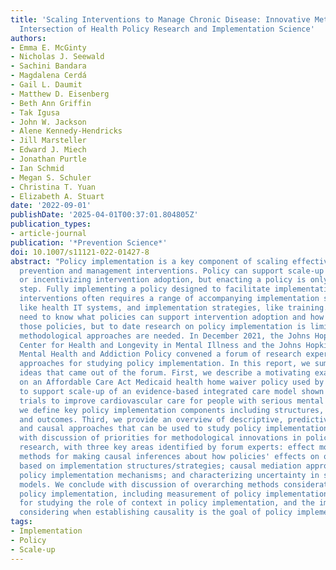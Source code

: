 ```yaml
---
title: 'Scaling Interventions to Manage Chronic Disease: Innovative Methods at the
  Intersection of Health Policy Research and Implementation Science'
authors:
- Emma E. McGinty
- Nicholas J. Seewald
- Sachini Bandara
- Magdalena Cerdá
- Gail L. Daumit
- Matthew D. Eisenberg
- Beth Ann Griffin
- Tak Igusa
- John W. Jackson
- Alene Kennedy-Hendricks
- Jill Marsteller
- Edward J. Miech
- Jonathan Purtle
- Ian Schmid
- Megan S. Schuler
- Christina T. Yuan
- Elizabeth A. Stuart
date: '2022-09-01'
publishDate: '2025-04-01T00:37:01.804805Z'
publication_types:
- article-journal
publication: '*Prevention Science*'
doi: 10.1007/s11121-022-01427-8
abstract: "Policy implementation is a key component of scaling effective chronic disease
  prevention and management interventions. Policy can support scale-up by mandating
  or incentivizing intervention adoption, but enacting a policy is only the first
  step. Fully implementing a policy designed to facilitate implementation of health
  interventions often requires a range of accompanying implementation structures,
  like health IT systems, and implementation strategies, like training. Decision makers
  need to know what policies can support intervention adoption and how to implement
  those policies, but to date research on policy implementation is limited and innovative
  methodological approaches are needed. In December 2021, the Johns Hopkins ALACRITY
  Center for Health and Longevity in Mental Illness and the Johns Hopkins Center for
  Mental Health and Addiction Policy convened a forum of research experts to discuss
  approaches for studying policy implementation. In this report, we summarize the
  ideas that came out of the forum. First, we describe a motivating example focused
  on an Affordable Care Act Medicaid health home waiver policy used by some US states
  to support scale-up of an evidence-based integrated care model shown in clinical
  trials to improve cardiovascular care for people with serious mental illness. Second,
  we define key policy implementation components including structures, strategies,
  and outcomes. Third, we provide an overview of descriptive, predictive and associational,
  and causal approaches that can be used to study policy implementation. We conclude
  with discussion of priorities for methodological innovations in policy implementation
  research, with three key areas identified by forum experts: effect modification
  methods for making causal inferences about how policies' effects on outcomes vary
  based on implementation structures/strategies; causal mediation approaches for studying
  policy implementation mechanisms; and characterizing uncertainty in systems science
  models. We conclude with discussion of overarching methods considerations for studying
  policy implementation, including measurement of policy implementation, strategies
  for studying the role of context in policy implementation, and the importance of
  considering when establishing causality is the goal of policy implementation research."
tags:
- Implementation
- Policy
- Scale-up
---
```


